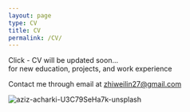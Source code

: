 ```yaml
---
layout: page
type: CV
title: CV
permalink: /CV/
---
```

<div class="update-box">
    Click - CV will be updated soon... <br> for new education, projects, and work experience
</div>

Contact me through email at <i class="fas fa-envelope"></i> [zhiweilin27@gmail.com](mailto:zhiweilin27@gmail.com)

![aziz-acharki-U3C79SeHa7k-unsplash](https://github.com/zhiweilin27/zhiweilin27.github.io/assets/111717798/dde6848b-2a7a-4713-9bc2-47ca6d545484)
